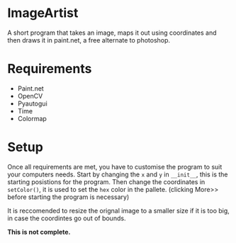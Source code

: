 # ImageArtist
A short program that takes an image, maps it out using coordinates and then draws it in paint.net, a free alternate to photoshop.

# Requirements
- Paint.net
- OpenCV
- Pyautogui
- Time
- Colormap

# Setup
Once all requirements are met, you have to customise the program to suit your computers needs. Start by changing the `x` and `y` in `__init__`, this is the starting posistions for the program. Then change the coordinates in `setColor()`, it is used to set the `hex` color in the pallete. (clicking More>> before starting the program is necessary)

It is reccomended to resize the orignal image to a smaller size if it is too big, in case the coordintes go out of bounds.

**This is not complete.**
